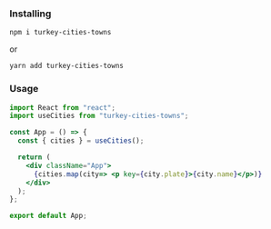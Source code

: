 ### Installing

```
npm i turkey-cities-towns
```

or

```
yarn add turkey-cities-towns
```

### Usage
```jsx
import React from "react";
import useCities from "turkey-cities-towns";

const App = () => {
  const { cities } = useCities();

  return (
    <div className="App">
      {cities.map(city=> <p key={city.plate}>{city.name}</p>)}
    </div>
  );
};

export default App;

```
